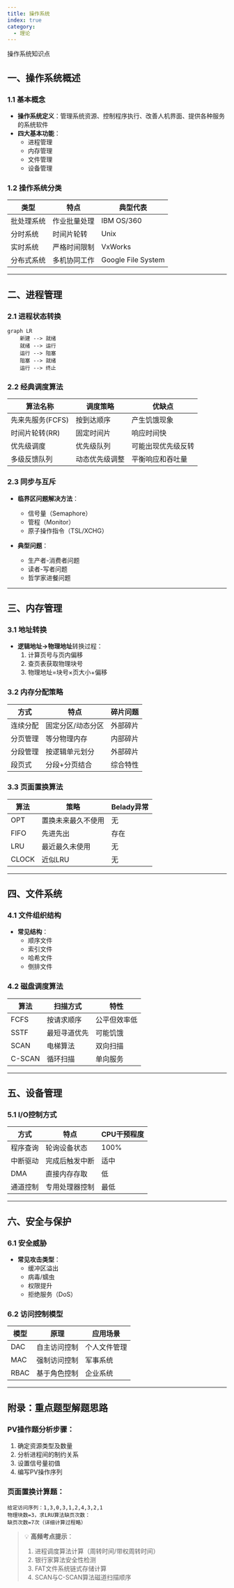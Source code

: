 ```yaml
---
title: 操作系统
index: true
category:
  - 理论
---
```


操作系统知识点
<!-- more -->

## 一、操作系统概述

### 1.1 基本概念
- **操作系统定义**：管理系统资源、控制程序执行、改善人机界面、提供各种服务的系统软件
- **四大基本功能**：
  - 进程管理
  - 内存管理
  - 文件管理
  - 设备管理

### 1.2 操作系统分类
| 类型 | 特点 | 典型代表 |
|------|------|---------|
|批处理系统|作业批量处理 | IBM OS/360|
|分时系统|时间片轮转 | Unix|
|实时系统|严格时间限制 | VxWorks|
|分布式系统|多机协同工作 | Google File System|

---

## 二、进程管理

### 2.1 进程状态转换
```mermaid
graph LR
    新建 --> 就绪
    就绪 --> 运行
    运行 --> 阻塞
    阻塞 --> 就绪
    运行 --> 终止
```

### 2.2 经典调度算法
| 算法名称 | 调度策略 | 优缺点 |
|---------|----------|--------|
|先来先服务(FCFS)|按到达顺序 | 产生饥饿现象 |
|时间片轮转(RR)|固定时间片 | 响应时间快 |
|优先级调度|优先级队列 | 可能出现优先级反转 |
|多级反馈队列|动态优先级调整 | 平衡响应和吞吐量 |

### 2.3 同步与互斥
- **临界区问题解决方法**：
  - 信号量（Semaphore）
  - 管程（Monitor）
  - 原子操作指令（TSL/XCHG）

- **典型问题**：
  - 生产者-消费者问题
  - 读者-写者问题
  - 哲学家进餐问题

---

## 三、内存管理

### 3.1 地址转换
- **逻辑地址→物理地址**转换过程：
  1. 计算页号与页内偏移
  2. 查页表获取物理块号
  3. 物理地址=块号×页大小+偏移

### 3.2 内存分配策略
| 方式 | 特点 | 碎片问题 |
|------|------|---------|
|连续分配| 固定分区/动态分区 | 外部碎片 |
|分页管理| 等分物理内存 | 内部碎片 |
|分段管理| 按逻辑单元划分 | 外部碎片 |
|段页式| 分段+分页结合 | 综合特性 |

### 3.3 页面置换算法
| 算法 | 策略 | Belady异常 |
|-----|------|------------|
|OPT | 置换未来最久不使用 | 无 |
|FIFO| 先进先出 | 存在 |
|LRU | 最近最久未使用 | 无 |
|CLOCK| 近似LRU | 无 |

---

## 四、文件系统

### 4.1 文件组织结构
- **常见结构**：
  - 顺序文件
  - 索引文件
  - 哈希文件
  - 倒排文件

### 4.2 磁盘调度算法
| 算法 | 扫描方式 | 特性 |
|-----|---------|-----|
|FCFS | 按请求顺序 | 公平但效率低 |
|SSTF | 最短寻道优先 | 可能饥饿 |
|SCAN | 电梯算法 | 双向扫描 |
|C-SCAN| 循环扫描 | 单向服务 |

---

## 五、设备管理

### 5.1 I/O控制方式
| 方式 | 特点 | CPU干预程度 |
|-----|------|------------|
|程序查询|轮询设备状态 | 100% |
|中断驱动|完成后触发中断 | 适中 |
|DMA | 直接内存存取 | 低 |
|通道控制|专用处理器控制 | 最低 |

---

## 六、安全与保护

### 6.1 安全威胁
- **常见攻击类型**：
  - 缓冲区溢出
  - 病毒/蠕虫
  - 权限提升
  - 拒绝服务（DoS）

### 6.2 访问控制模型
| 模型 | 原理 | 应用场景 |
|-----|------|---------|
|DAC|自主访问控制 | 个人文件管理 |
|MAC|强制访问控制 | 军事系统 |
|RBAC|基于角色控制 | 企业系统 |

---

## 附录：重点题型解题思路

### PV操作题分析步骤：
1. 确定资源类型及数量
2. 分析进程间的制约关系
3. 设置信号量初值
4. 编写PV操作序列

### 页面置换计算题：
```
给定访问序列：1,3,0,3,1,2,4,3,2,1
物理块数=3，求LRU算法缺页次数：
缺页次数=7次（详细计算过程略）
```

> 💡 **高频考点提示**：
> 1. 进程调度算法计算（周转时间/带权周转时间）
> 2. 银行家算法安全性检测
> 3. FAT文件系统链式存储计算
> 4. SCAN与C-SCAN算法磁道扫描顺序
